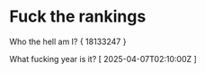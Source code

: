 # Fuck the rankings

Who the hell am I?
{ 18133247 }

What fucking year is it?
[ 2025-04-07T02:10:00Z ]
